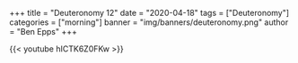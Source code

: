 +++
title = "Deuteronomy 12"
date = "2020-04-18"
tags = ["Deuteronomy"]
categories = ["morning"]
banner = "img/banners/deuteronomy.png"
author = "Ben Epps"
+++

{{< youtube hICTK6Z0FKw >}}
